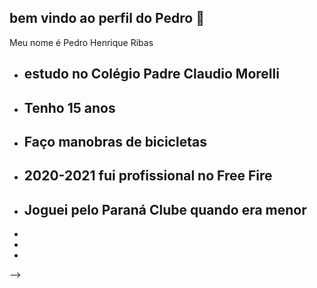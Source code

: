 ## bem vindo ao perfil do Pedro   👋

Meu nome é Pedro Henrique Ribas



- ## estudo no Colégio Padre Claudio Morelli
- ## Tenho 15 anos
- ## Faço manobras de bicicletas
- ## 2020-2021 fui profissional no Free Fire
- ## Joguei pelo Paraná Clube quando era menor 
- 
- 
- 
-->
